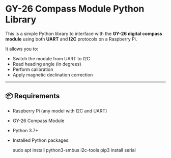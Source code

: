 # GY-26 Compass Module Python Library

This is a simple Python library to interface with the **GY-26 digital compass module** using both **UART** and **I2C** protocols on a Raspberry Pi.

It allows you to:

- Switch the module from UART to I2C
- Read heading angle (in degrees)
- Perform calibration
- Apply magnetic declination correction

---

## 📦 Requirements

- Raspberry Pi (any model with I2C and UART)
- GY-26 Compass Module
- Python 3.7+
- Installed Python packages:
  
  sudo apt install python3-smbus i2c-tools
  pip3 install serial

